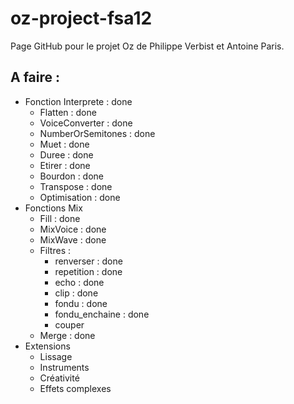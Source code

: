 oz-project-fsa12
================
Page GitHub pour le projet Oz de Philippe Verbist et Antoine Paris.

A faire :
---------
* Fonction Interprete : done
    * Flatten : done
    * VoiceConverter : done
    * NumberOrSemitones : done
    * Muet : done
    * Duree : done
    * Etirer : done
    * Bourdon : done
    * Transpose : done
    * Optimisation : done
* Fonctions Mix
    * Fill : done
    * MixVoice : done
    * MixWave : done
    * Filtres :
        * renverser : done
        * repetition : done
        * echo : done
        * clip : done
        * fondu : done
        * fondu_enchaine : done
        * couper
    * Merge : done
* Extensions
    * Lissage
    * Instruments
    * Créativité
    * Effets complexes
